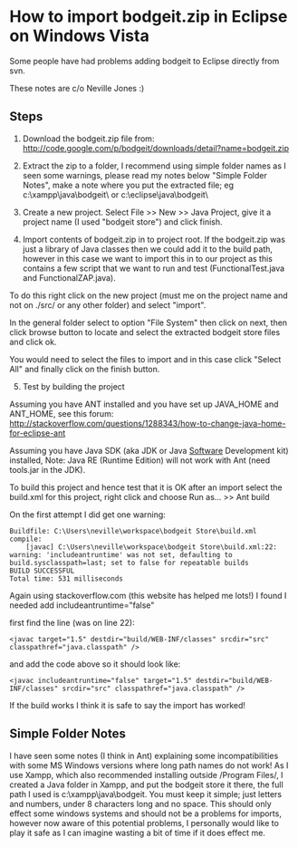 # How to import bodgeit.zip in Eclipse on Windows Vista #

Some people have had problems adding bodgeit to Eclipse directly from svn.

These notes are c/o Neville Jones :)

## Steps ##
1) Download the bodgeit.zip file from:
http://code.google.com/p/bodgeit/downloads/detail?name=bodgeit.zip

2) Extract the zip to a folder, I recommend using simple folder names as I seen some warnings, please read my notes below "Simple Folder Notes", make a note where you put the extracted file; eg c:\xampp\java\bodgeit\ or c:\eclipse\java\bodgeit\

3) Create a new project.
Select File >> New >> Java Project, give it a project name (I used "bodgeit store") and click finish.

4) Import contents of bodgeit.zip in to project root.
If the bodgeit.zip was just a library of Java classes then we could add it to the build path, however in this case we want to import this in to our project as this contains a few script that we want to run and test (FunctionalTest.java and FunctionalZAP.java).

To do this right click on the new project (must me on the project name and not on ./src/ or any other folder) and select "import".

In the general folder select to option "File System" then click on next, then click browse button to locate and select the extracted bodgeit store files and click ok.

You would need to select the files to import and in this case click "Select All" and finally click on the finish button.

5) Test by building the project

Assuming you have ANT installed and you have set up JAVA\_HOME and ANT\_HOME, see this forum:
http://stackoverflow.com/questions/1288343/how-to-change-java-home-for-eclipse-ant

Assuming you have Java SDK (aka JDK or Java [Software](Software.md) Development kit) installed, Note: Java RE (Runtime Edition) will not work with Ant (need tools.jar in the JDK).

To build this project and hence test that it is OK after an import select the build.xml for this project, right click and choose Run as...  >> Ant build

On the first attempt I did get one warning:
```
Buildfile: C:\Users\neville\workspace\bodgeit Store\build.xml
compile:
    [javac] C:\Users\neville\workspace\bodgeit Store\build.xml:22: warning: 'includeantruntime' was not set, defaulting to build.sysclasspath=last; set to false for repeatable builds
BUILD SUCCESSFUL
Total time: 531 milliseconds
```
Again using stackoverflow.com (this website has helped me lots!) I found I needed add includeantruntime="false"

first find the line (was on line 22):
```
<javac target="1.5" destdir="build/WEB-INF/classes" srcdir="src" classpathref="java.classpath" />
```
and add the code above so it should look like:
```
<javac includeantruntime="false" target="1.5" destdir="build/WEB-INF/classes" srcdir="src" classpathref="java.classpath" />
```
If the build works I think it is safe to say the import has worked!

## Simple Folder Notes ##

I have seen some notes (I think in Ant) explaining some incompatibilities with some MS Windows versions where long path names do not work!  As I use Xampp, which also recommended installing outside /Program Files/, I created a Java folder in Xampp, and put the bodgeit store it there, the full path I used is c:\xampp\java\bodgeit\.  You must keep it simple; just letters and numbers, under 8 characters long and no space.  This should only effect some windows systems and should not be a problems for imports, however now aware of this potential problems,  I personally would like to play it safe as I can imagine wasting a bit of time if it does effect me.
